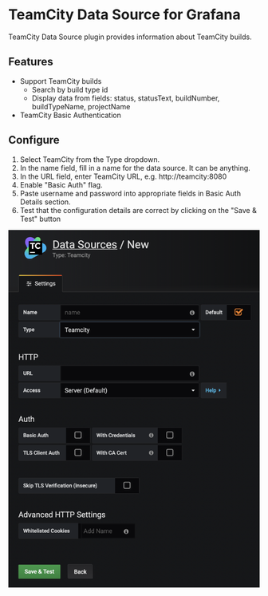 # TeamCity Data Source for Grafana

TeamCity Data Source plugin provides information about TeamCity builds.

## Features

* Support TeamCity builds
    * Search by build type id
    * Display data from fields: status, statusText, buildNumber, buildTypeName, projectName
* TeamCity Basic Authentication

## Configure

1. Select TeamCity from the Type dropdown.
1. In the name field, fill in a name for the data source. It can be anything.
1. In the URL field, enter TeamCity URL, e.g. http://teamcity:8080
1. Enable "Basic Auth" flag.
1. Paste username and password into appropriate fields in Basic Auth Details section.
1. Test that the configuration details are correct by clicking on the "Save & Test" button

![Configure](https://raw.githubusercontent.com/avalarin/grafana-teamcity-datasource/master/dist/img/plugin_configure.png)